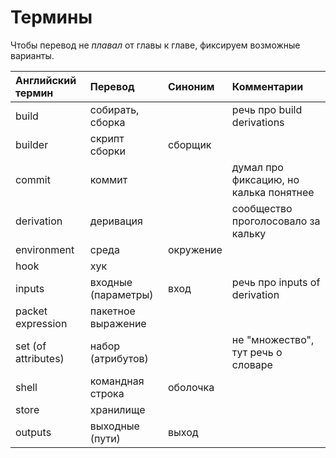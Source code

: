 # Термины

Чтобы перевод не *плавал* от главы к главе, фиксируем возможные варианты.

|  Английский термин  |      Перевод         |  Синоним  |                 Комментарии                 |
|:--------------------|:---------------------|:----------|:--------------------------------------------|
| build               | собирать, сборка     |           | речь про build derivations                  |
| builder             | скрипт сборки        | сборщик   |                                             |
| commit              | коммит               |           | думал про фиксацию, но калька понятнее      |
| derivation          | деривация            |           | сообщество проголосовало за кальку          |
| environment         | среда                | окружение |                                             |
| hook                | хук                  |           |                                             |
| inputs              | входные (параметры)  | вход      | речь про inputs of derivation               |
| packet expression   | пакетное выражение   |           |                                             |
| set (of attributes) | набор (атрибутов)    |           | не "множество", тут речь о словаре          |
| shell               | командная строка     | оболочка  |                                             |
| store               | хранилище            |           |                                             |
| outputs             | выходные (пути)      | выход     |                                             |
